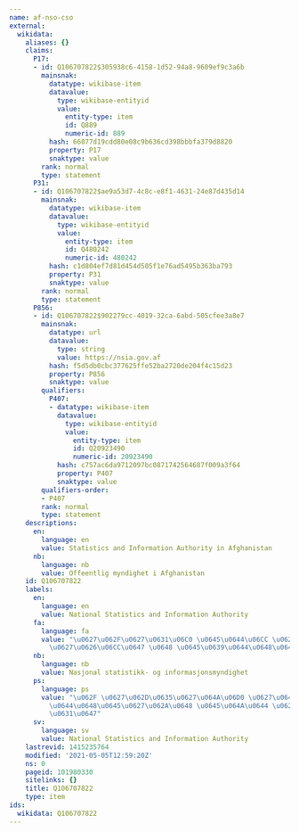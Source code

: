 ```yaml
---
name: af-nso-cso
external:
  wikidata:
    aliases: {}
    claims:
      P17:
      - id: Q106707822$305938c6-4158-1d52-94a8-9609ef9c3a6b
        mainsnak:
          datatype: wikibase-item
          datavalue:
            type: wikibase-entityid
            value:
              entity-type: item
              id: Q889
              numeric-id: 889
          hash: 66077d19cdd80e08c9b636cd398bbbfa379d8820
          property: P17
          snaktype: value
        rank: normal
        type: statement
      P31:
      - id: Q106707822$ae9a53d7-4c8c-e8f1-4631-24e87d435d14
        mainsnak:
          datatype: wikibase-item
          datavalue:
            type: wikibase-entityid
            value:
              entity-type: item
              id: Q480242
              numeric-id: 480242
          hash: c1d804ef7d81d454d505f1e76ad5495b363ba793
          property: P31
          snaktype: value
        rank: normal
        type: statement
      P856:
      - id: Q106707822$902279cc-4019-32ca-6abd-505cfee3a8e7
        mainsnak:
          datatype: url
          datavalue:
            type: string
            value: https://nsia.gov.af
          hash: f5d5db0cbc377625ffe52ba2720de204f4c15d23
          property: P856
          snaktype: value
        qualifiers:
          P407:
          - datatype: wikibase-item
            datavalue:
              type: wikibase-entityid
              value:
                entity-type: item
                id: Q20923490
                numeric-id: 20923490
            hash: c757ac6da9712097bc0871742564687f009a3f64
            property: P407
            snaktype: value
        qualifiers-order:
        - P407
        rank: normal
        type: statement
    descriptions:
      en:
        language: en
        value: Statistics and Information Authority in Afghanistan
      nb:
        language: nb
        value: Offeentlig myndighet i Afghanistan
    id: Q106707822
    labels:
      en:
        language: en
        value: National Statistics and Information Authority
      fa:
        language: fa
        value: "\u0627\u062F\u0627\u0631\u06C0 \u0645\u0644\u06CC \u0627\u062D\u0635\
          \u0627\u0626\u06CC\u0647 \u0648 \u0645\u0639\u0644\u0648\u0645\u0627\u062A"
      nb:
        language: nb
        value: Nasjonal statistikk- og informasjonsmyndighet
      ps:
        language: ps
        value: "\u062F \u0627\u062D\u0635\u0627\u064A\u06D0 \u0627\u0648 \u0645\u0639\
          \u0644\u0648\u0645\u0627\u062A\u0648 \u0645\u064A\u0644 \u0627\u062F\u0627\
          \u0631\u0647"
      sv:
        language: sv
        value: National Statistics and Information Authority
    lastrevid: 1415235764
    modified: '2021-05-05T12:59:20Z'
    ns: 0
    pageid: 101980330
    sitelinks: {}
    title: Q106707822
    type: item
ids:
  wikidata: Q106707822
---
```

